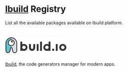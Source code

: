 [Ibuild](http://ibuild.io) Registry
=============

List all the available packages available on Ibuild platform.


![Ibuild Logo](https://raw.githubusercontent.com/ibuildio/media/gh-pages/assets/png/original-text-w200.png)
=============

[Ibuild](http://ibuild.io), the code generators manager for modern apps.

